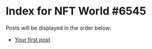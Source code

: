 # Index for NFT World #6545
Posts will be displayed in the order below:

- [Your first post](./001-first.md)

